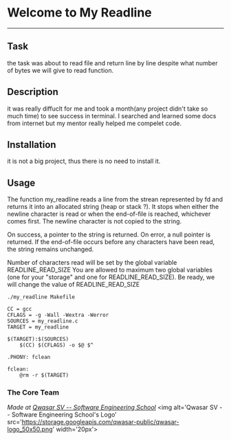 # Welcome to My Readline
***

## Task
the task was about to read file and return line by line despite what number of bytes we will give to read function.

## Description
it was really diffuclt for me and took a month(any project didn't take so much time) to see success in terminal. I searched and learned some docs from internet but my mentor really helped me compelet code.

## Installation
it is not a big project, thus there is no need to install it.

## Usage
The function my_readline reads a line from the strean represented by fd and returns it into an allocated string (heap or stack ?). It stops when either the newline character is read or when the end-of-file is reached, whichever comes first. The newline character is not copied to the string.

On success, a pointer to the string is returned. On error, a null pointer is returned. If the end-of-file occurs before any characters have been read, the string remains unchanged.

Number of characters read will be set by the global variable READLINE_READ_SIZE You are allowed to maximum two global variables (one for your "storage" and one for READLINE_READ_SIZE). Be ready, we will change the value of READLINE_READ_SIZE

```
./my_readline Makefile

CC = gcc
CFLAGS = -g -Wall -Wextra -Werror
SOURCES = my_readline.c
TARGET = my_readline

$(TARGET):$(SOURCES)
	$(CC) $(CFLAGS) -o $@ $^

.PHONY: fclean

fclean:
	@rm -r $(TARGET)
```

### The Core Team


<span><i>Made at <a href='https://qwasar.io'>Qwasar SV -- Software Engineering School</a></i></span>
<span><img alt='Qwasar SV -- Software Engineering School's Logo' src='https://storage.googleapis.com/qwasar-public/qwasar-logo_50x50.png' width='20px'></span>
